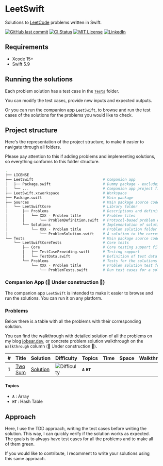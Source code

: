 # LeetSwift

Solutions to [LeetCode](https://leetcode.com/) problems written in Swift.

[![GitHub last commit][last-commit-shield]][last-commit-url]
[![CI Status][ci-status-shield]][ci-status-url]
[![MIT License][license-shield]][license-url]
[![LinkedIn][linkedin-shield]][linkedin-url]

## Requirements

* Xcode 15+
* Swift 5.9

## Running the solutions

Each problem solution has a test case in the [`Tests`][test-cases-folder-url] folder.

You can modify the test cases, provide new inputs and expected outputs.

Or you can run the companion app `LeetSwift`, to browse and run the test cases of the solutions for the problems you would like to check.

## Project structure
Here's the representation of the project structure, to make it easier to navigate through all folders.  

Please pay attention to this if adding problems and implementing solutions, so everything conforms to this folder structure.
``` bash
.
├── LICENSE
├── LeetSwift                                # Companion app
│   ├── Package.swift                        # Dummy package - excludes this folder from the main package
│   └── ...                                  # Companion app project files
├── LeetSwift.xcworkspace                    # Workspace
├── Package.swift                            # Main package
├── Sources                                  # Main package source code
│   └── LeetSwiftCore                        # Library folder
│       ├── Problems                         # Descriptions and definitions
│       │   └── XXX - Problem title          # Problem files
│       │       └── ProblemDefinition.swift  # Protocol-based problem definition
│       └── Solutions                        # Implementation of solutions
│           └── XXX - Problem title          # Problem solution folder
│               └── ProblemSolution.swift    # A solution to the corresponding problem
└── Tests                                    # Main package source code tests
    └── LeetSwiftCoreTests                   # Core tests
        ├── Core                             # Core testing support files
        │   ├── TestCaseProviding.swift      # Testing support
        │   └── TestData.swift               # Definition of test data
        └── Problems                         # Tests for the solutions of all problems
            └── XXX - Problem title          # Problem solution test folder
                └── ProblemTests.swift       # Run test cases for a solution to the corresponding problem
```

### Companion App (🚧 Under construction 👷)
The companion app `LeetSwift` is intended to make it easier to browse and run the solutions. You can run it on any platform.

### Problems

Below there is a table with all the problems with their corresponding solution.

You can find the walkthrough with detailed solution of all the problems on my blog [jobear.dev][jobear-blog-url], or concrete problem solution walkthrough on the `Walkthrough` column (🚧 Under construction 👷).

| # | Title | Solution | Difficulty | Topics | Time | Space | Walkthrough |
| --- | --- | --- | --- | --- | --- | --- | --- |
| 1 | [Two Sum][001-problem] | [Solution][001-solution] | ![Difficulty][difficulty-easy-shield] | **`A`** **`HT`** | | | |

#### Topics
- **`A`** : Array
- **`HT`** : Hash Table

## Approach
Here, I use the TDD approach, writing the test cases before writing the solution. This way, I can quickly verify if the solution works as expected. The goals is to always have test cases for all the problems and to make all of them green.

If you would like to contribute, I recomment to write your solutions using this same approach.

<!-- Markdown references https://www.markdownguide.org/basic-syntax/#reference-style-links -->
[last-commit-shield]: https://img.shields.io/github/last-commit/jobearrr/LeetSwift?style=flat
[last-commit-url]: https://github.com/jobearrr/LeetSwift/commits/master
[ci-status-shield]: https://github.com/jobearrr/LeetSwift/actions/workflows/ci.yml/badge.svg
[ci-status-url]: https://github.com/jobearrr/LeetSwift/actions/workflows/ci.yml
[license-shield]: https://img.shields.io/github/license/jobearrr/LeetSwift.svg?style=flat
[license-url]: https://github.com/jobearrr/LeetSwift/LICENSE
[linkedin-shield]: https://img.shields.io/badge/-LinkedIn-black.svg??style=flat&logo=linkedin&colorB=555
[linkedin-url]: https://www.linkedin.com/in/jobertsa
[jobear-blog-url]: https://jobear.dev
[test-cases-folder-url]: https://github.com/jobearrr/LeetSwift/tree/main/Tests/LeetSwiftCoreTests/Problems
[difficulty-easy-shield]: https://img.shields.io/badge/%20Difficulty-Easy-brightgreen.svg
[difficulty-medium-shield]: https://img.shields.io/badge/%20Difficulty-Medium-orange.svg
[difficulty-hard-shield]: https://img.shields.io/badge/%20Difficulty-Hard-red.svg
[001-problem]: https://leetcode.com/problems/two-sum
[001-solution]: https://github.com/jobearrr/LeetSwift/blob/main/Sources/LeetSwiftCore/Solutions/001%20-%20Two%20Sum/TwoSumSolution.swift

